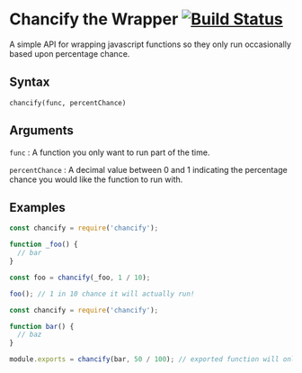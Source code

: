 # Chancify the Wrapper [![Build Status](https://travis-ci.org/danmakenoise/chancify.svg?branch=master)](https://travis-ci.org/danmakenoise/chancify)

A simple API for wrapping javascript functions so they only run occasionally based upon percentage chance.


## Syntax
`chancify(func, percentChance)`


## Arguments
`func` : A function you only want to run part of the time.

`percentChance` : A decimal value between 0 and 1 indicating the percentage chance you would like the function to run with.


## Examples

```javascript
const chancify = require('chancify');

function _foo() {
  // bar
}

const foo = chancify(_foo, 1 / 10);

foo(); // 1 in 10 chance it will actually run!
```

```javascript
const chancify = require('chancify');

function bar() {
  // baz
}

module.exports = chancify(bar, 50 / 100); // exported function will only run 50% of the time
```
